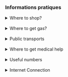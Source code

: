 ### Informations pratiques

<details>
<summary>Where to shop?</summary>

- **Casino Shop (10min by foot)**  
2, grand rue
68230 TURCKHEIM  
_Opening hours: Monday-Friday: 7am - 12:30pm / 2:30pm – 7pm, Saturday: 8am – 6pm_

- **SIMPLY Market**  
1, Faubourg des Vosges 68920 WINTZENHEIM  
_Opening hours: Monday-Saturday: 8am – 8:30pm_

- **E.Leclerc**  
12, rue Hertzog
68124 LOGELBACH/WINTZENHEIM  
_Opening hours: Monday-Friday: 8:30am – 8:30pm, Saturday: 8 :30am – 8pm_

- **Cora**  
Zone commerciale du Buhlfeld Houssen 68125 HOUSSEN COLMAR  
_Opening hours: Monday-Friday: 8:30am – 9pm, Saturday: 8:30am – 8pm_

- **UNIS VERS BIO BIOCOOP shop**  
36, route d’EGUISHEIM
68040 INGERSHEIM  
_Opening hours: Monday-Saturday: 9am – 7pm_

- **SUPER U Munster**  
Zone industrielle 68140 MUNSTER  
_Opening hours: Monday-Thursday: 8am – 7:30pm, Friday: 8am – 8pm, Saturday: 8:30am – 8pm_

</details>

<br />

<details>
<summary>Where to get gas?</summary>

- **SIMPLY market**  
1, Faubourg des Vosges 68920
WINTZENHEIM  
_ONLY credit card 24/7_

- **E.LECLERC**  
12, rue Hertzog
68124 LOGELBACH/WINTZENHEIM  
_Horaires : Du Lundi au Samedi: 08h30 - 18h00 CB 24h/24h_

- **CORA**  
Zone commerciale du Buhlfeld Houssen 68125 HOUSSEN COLMAR  
_Horaires : Du Lundi au samedi: 08h30 -18h00 CB 24h/24h_

</details>

<br />

<details>
<summary>Public transports</summary>

Many kinds of transportation are at your disposal near the residence.

- **The Trace bus** gets to the Tuileries stop, located 3 minutes away from the lodge. Line 8 will take you through Colmar up until its centre, and provides a bus every hour.
- **The Turckheim train station** is in the centre of Turckheim and provides many trains to Colmar. It is also easy to reach Strasbourg for example, as well as other notorious towns in the region.
 
</details>

<br />

<details>
<summary>Where to get medical help</summary>

- **General Practitioner in TURCKHEIM**  
**Mr and Mme BUCHELIN**  
5a place de la République 68230 TURCKHEIM  
Infants, children, and adult consultations.   _WITH appointment: Monday morning, Wednesday, and Friday afternoon. WITHOUT appointment: Tuesday 4pm-7pm, Wednesday and Friday 8:30am-12pm, Saturday 8:30am-10am._

- **Colmar Pasteur Hospital**  
39, avenue de la Liberté
68000 COLMAR  
_Emergency 24h/24h_

</details>

<br />

<details>
<summary>Useful numbers</summary>

- **15** : SAMU
- **17** : Police Secours
- **18** : Fire Department
- **112** : European Emergency Line
- **114** : Deaf/Hard of hearing Emergency Line

</details>

<br />

<details>

<summary>Internet Connection</summary>

The Gîtes have high-speed internet connection available.

Do not hesitate to ask us for access.

**The internet connection must be used responsibly, within legal boundaries.**

</details>
